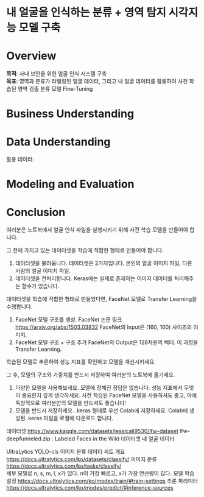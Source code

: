 # 내 얼굴을 인식하는 분류 + 영역 탐지 시각지능 모델 구축
# Overview
**목적**: 사내 보안을 위한 얼굴 인식 시스템 구축 <br>
**목표**: 영역과 분류가 라벨링된 얼굴 데이터, 그리고 내 얼굴 데이터를 활용하여 사전 학습된 영역 검출 분류 모델 Fine-Tuning <br>

# Business Understanding


# Data Understanding
활용 데이터:  <br>

# Modeling and Evaluation

# Conclusion

여러분은 노트북에서 얼굴 인식 파일을 실행시키기 위해 사전 학습 모델을 만들어야 합니다.

그 전에 가지고 있는 데이터셋을 학습에 적합한 형태로 만들어야 합니다.

1) 데이터셋을 불러옵니다.
데이터셋은 2가지입니다. 본인의 얼굴 이미지 파일, 다른 사람의 얼굴 이미지 파일.
2) 데이터셋을 전처리합니다.
Keras에는 실제로 존재하는 이미지 데이터를 처리해주는 함수가 있습니다.

데이터셋을 학습에 적합한 형태로 만들었다면, FaceNet 모델로 Transfer Learning을 수행합니다.

1) FaceNet 모델 구조를 생성.
FaceNet 논문 링크 https://arxiv.org/abs/1503.03832
FaceNet의 Input은 (160, 160) 사이즈의 이미지.
2) FaceNet 모델 구조 + 구조 추가
FaceNet의 Output은 128차원의 벡터. 이 과정을 Transfer Learning.

학습된 모델로 추론하여 성능 지표를 확인하고 모델을 개선시키세요.

그 후, 모델의 구조와 가중치를 반드시 저장하여 여러분의 노트북에 옮기세요.

1) 다양한 모델을 사용해보세요.
모델에 정해진 정답은 없습니다.
성능 지표에서 무엇이 중요한지 깊게 생각하세요.
사전 학습된 FaceNet 모델을 사용하셔도 좋고, 아예 독창적으로 여러분만의 모델을 만드셔도 좋습니다!
2) 모델을 반드시 저장하세요.
.keras 형태로 우선 Colab에 저장하세요.
Colab에 생성된 .keras 파일을 로컬에 다운로드 합니다.


데이터셋
https://www.kaggle.com/datasets/jessicali9530/lfw-dataset
lfw-deepfunneled.zip : Labeled Faces in the Wild 데이터셋
내 얼굴 데이터

UltraLytics YOLO-cls
이미지 분류 데이터 세트 개요 https://docs.ultralytics.com/ko/datasets/classify/
이미지 분류 https://docs.ultralytics.com/ko/tasks/classify/    
세부 모델로 n, s, m, l, x가 있다. n이 가장 빠르고, x가 가장 연산량이 많다.
모델 학습 설정 https://docs.ultralytics.com/ko/modes/train/#train-settings
추론 파라미터 https://docs.ultralytics.com/ko/modes/predict/#inference-sources




